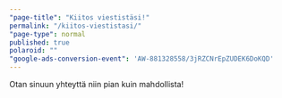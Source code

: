 ```yaml
---
"page-title": "Kiitos viestistäsi!"
permalink: "/kiitos-viestistasi/"
"page-type": normal
published: true
polaroid: ""
"google-ads-conversion-event": 'AW-881328558/3jRZCNrEpZUDEK6DoKQD'
---
```





Otan sinuun yhteyttä niin pian kuin mahdollista!

